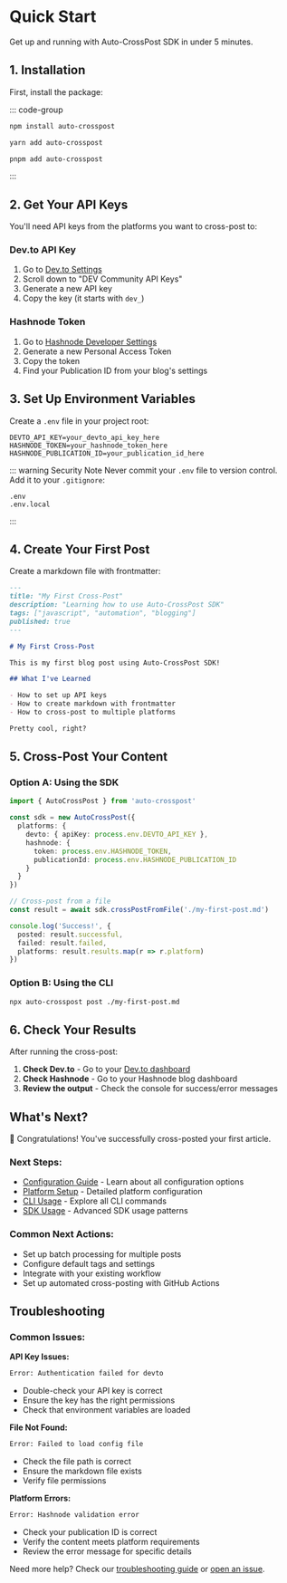 # Quick Start

Get up and running with Auto-CrossPost SDK in under 5 minutes.

## 1. Installation

First, install the package:

::: code-group

```bash [npm]
npm install auto-crosspost
```

```bash [yarn]
yarn add auto-crosspost
```

```bash [pnpm]
pnpm add auto-crosspost
```

:::

## 2. Get Your API Keys

You'll need API keys from the platforms you want to cross-post to:

### Dev.to API Key
1. Go to [Dev.to Settings](https://dev.to/settings/account)
2. Scroll down to "DEV Community API Keys"
3. Generate a new API key
4. Copy the key (it starts with `dev_`)

### Hashnode Token
1. Go to [Hashnode Developer Settings](https://hashnode.com/settings/developer)
2. Generate a new Personal Access Token
3. Copy the token
4. Find your Publication ID from your blog's settings

## 3. Set Up Environment Variables

Create a `.env` file in your project root:

```env
DEVTO_API_KEY=your_devto_api_key_here
HASHNODE_TOKEN=your_hashnode_token_here
HASHNODE_PUBLICATION_ID=your_publication_id_here
```

::: warning Security Note
Never commit your `.env` file to version control. Add it to your `.gitignore`:

```gitignore
.env
.env.local
```
:::

## 4. Create Your First Post

Create a markdown file with frontmatter:

```markdown
---
title: "My First Cross-Post"
description: "Learning how to use Auto-CrossPost SDK"
tags: ["javascript", "automation", "blogging"]
published: true
---

# My First Cross-Post

This is my first blog post using Auto-CrossPost SDK!

## What I've Learned

- How to set up API keys
- How to create markdown with frontmatter
- How to cross-post to multiple platforms

Pretty cool, right?
```

## 5. Cross-Post Your Content

### Option A: Using the SDK

```typescript
import { AutoCrossPost } from 'auto-crosspost'

const sdk = new AutoCrossPost({
  platforms: {
    devto: { apiKey: process.env.DEVTO_API_KEY },
    hashnode: { 
      token: process.env.HASHNODE_TOKEN,
      publicationId: process.env.HASHNODE_PUBLICATION_ID 
    }
  }
})

// Cross-post from a file
const result = await sdk.crossPostFromFile('./my-first-post.md')

console.log('Success!', {
  posted: result.successful,
  failed: result.failed,
  platforms: result.results.map(r => r.platform)
})
```

### Option B: Using the CLI

```bash
npx auto-crosspost post ./my-first-post.md
```

## 6. Check Your Results

After running the cross-post:

1. **Check Dev.to** - Go to your [Dev.to dashboard](https://dev.to/dashboard)
2. **Check Hashnode** - Go to your Hashnode blog dashboard
3. **Review the output** - Check the console for success/error messages

## What's Next?

🎉 Congratulations! You've successfully cross-posted your first article.

### Next Steps:
- [Configuration Guide](/guide/configuration) - Learn about all configuration options
- [Platform Setup](/guide/platforms/devto) - Detailed platform configuration
- [CLI Usage](/guide/usage/cli) - Explore all CLI commands
- [SDK Usage](/guide/usage/sdk) - Advanced SDK usage patterns

### Common Next Actions:
- Set up batch processing for multiple posts
- Configure default tags and settings
- Integrate with your existing workflow
- Set up automated cross-posting with GitHub Actions

## Troubleshooting

### Common Issues:

**API Key Issues:**
```bash
Error: Authentication failed for devto
```
- Double-check your API key is correct
- Ensure the key has the right permissions
- Check that environment variables are loaded

**File Not Found:**
```bash
Error: Failed to load config file
```
- Check the file path is correct
- Ensure the markdown file exists
- Verify file permissions

**Platform Errors:**
```bash
Error: Hashnode validation error
```
- Check your publication ID is correct
- Verify the content meets platform requirements
- Review the error message for specific details

Need more help? Check our [troubleshooting guide](/guide/troubleshooting) or [open an issue](https://github.com/rohittcodes/auto-crosspost/issues).
